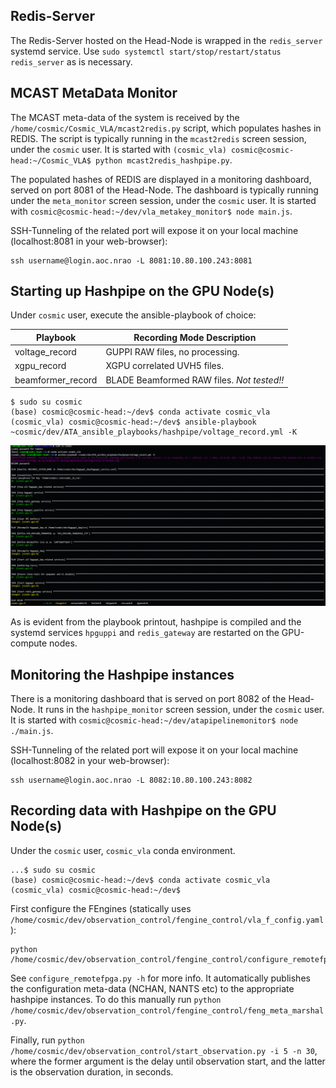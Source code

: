 ## Redis-Server

The Redis-Server hosted on the Head-Node is wrapped in the `redis_server` systemd service. Use `sudo systemctl start/stop/restart/status redis_server` as is necessary.

## MCAST MetaData Monitor

The MCAST meta-data of the system is received by the `/home/cosmic/Cosmic_VLA/mcast2redis.py` script, which populates hashes in REDIS. The script is typically running in the `mcast2redis` screen session, under the `cosmic` user. It is started with `(cosmic_vla) cosmic@cosmic-head:~/Cosmic_VLA$ python mcast2redis_hashpipe.py`.

The populated hashes of REDIS are displayed in a monitoring dashboard, served on port 8081 of the Head-Node. The dashboard is typically running under the `meta_monitor` screen session, under the `cosmic` user. It is started with `cosmic@cosmic-head:~/dev/vla_metakey_monitor$ node main.js`.

SSH-Tunneling of the related port will expose it on your local machine (localhost:8081 in your web-browser):
```
ssh username@login.aoc.nrao -L 8081:10.80.100.243:8081
```

## Starting up Hashpipe on the GPU Node(s)

Under `cosmic` user, execute the ansible-playbook of choice:

Playbook | Recording Mode Description
-|-
voltage_record | GUPPI RAW files, no processing.
xgpu_record | XGPU correlated UVH5 files.
beamformer_record | BLADE Beamformed RAW files. *Not tested!!*

```
$ sudo su cosmic
(base) cosmic@cosmic-head:~/dev$ conda activate cosmic_vla
(cosmic_vla) cosmic@cosmic-head:~/dev$ ansible-playbook ~cosmic/dev/ATA_ansible_playbooks/hashpipe/voltage_record.yml -K
```

![cosmic_head Starting Hashpipe](./images/cosmic_head_start_hashpipe.png)

As is evident from the playbook printout, hashpipe is compiled and the systemd services `hpguppi` and `redis_gateway` are restarted on the GPU-compute nodes.

## Monitoring the Hashpipe instances

There is a monitoring dashboard that is served on port 8082 of the Head-Node. It runs in the `hashpipe_monitor` screen session, under the `cosmic` user. It is started with `cosmic@cosmic-head:~/dev/atapipelinemonitor$ node ./main.js`.

SSH-Tunneling of the related port will expose it on your local machine (localhost:8082 in your web-browser):
```
ssh username@login.aoc.nrao -L 8082:10.80.100.243:8082
```

## Recording data with Hashpipe on the GPU Node(s)

Under the `cosmic` user, `cosmic_vla` conda environment.
```
...$ sudo su cosmic
(base) cosmic@cosmic-head:~/dev$ conda activate cosmic_vla
(cosmic_vla) cosmic@cosmic-head:~/dev$
```

First configure the FEngines (statically uses `/home/cosmic/dev/observation_control/fengine_control/vla_f_config.yaml`):
```
python /home/cosmic/dev/observation_control/fengine_control/configure_remotefpga.py
```

See `configure_remotefpga.py -h` for more info. It automatically publishes the configuration meta-data (NCHAN, NANTS etc) to the appropriate hashpipe instances. To do this manually run `python /home/cosmic/dev/observation_control/fengine_control/feng_meta_marshal.py`.

Finally, run `python /home/cosmic/dev/observation_control/start_observation.py -i 5 -n 30`, where the former argument is the delay until observation start, and the latter is the observation duration, in seconds.